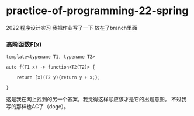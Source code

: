 # practice-of-programming-22-spring
2022 程序设计实习
我把作业写了一下 放在了branch里面

### 高阶函数F(x)

    template<typename T1, typename T2>

    auto f(T1 x) -> function<T2(T2)> {

        return [x](T2 y){return y + x;};
    
    }

这是我在网上找到的另一个答案，我觉得这样写应该才是它的出题意图。
不过我写的那样也AC了（doge）。
